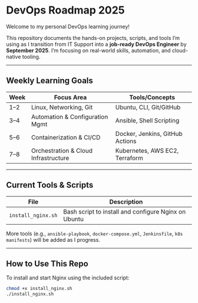 # DevOps Roadmap 2025

Welcome to my personal DevOps learning journey!

This repository documents the hands-on projects, scripts, and tools I’m using as I transition from IT Support into a **job-ready DevOps Engineer** by **September 2025**. I’m focusing on real-world skills, automation, and cloud-native tooling.

---

## Weekly Learning Goals

| Week | Focus Area                          | Tools/Concepts                        |
|------|-------------------------------------|---------------------------------------|
| 1–2  | Linux, Networking, Git              | Ubuntu, CLI, Git/GitHub               |
| 3–4  | Automation & Configuration Mgmt     | Ansible, Shell Scripting              |
| 5–6  | Containerization & CI/CD            | Docker, Jenkins, GitHub Actions       |
| 7–8  | Orchestration & Cloud Infrastructure| Kubernetes, AWS EC2, Terraform        |

---

## Current Tools & Scripts

| File               | Description                                           |
|--------------------|-------------------------------------------------------|
| `install_nginx.sh` | Bash script to install and configure Nginx on Ubuntu |

More tools (e.g., `ansible-playbook`, `docker-compose.yml`, `Jenkinsfile`, `k8s manifests`) will be added as I progress.

---

## How to Use This Repo

To install and start Nginx using the included script:

```bash
chmod +x install_nginx.sh
./install_nginx.sh
